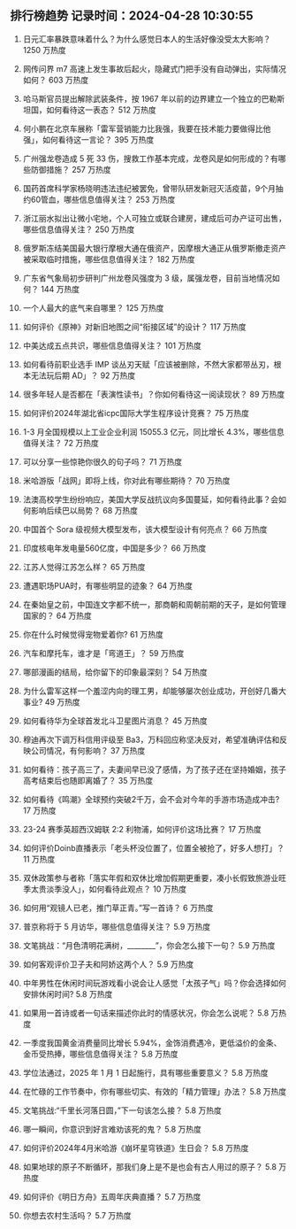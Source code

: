 
## 排行榜趋势 记录时间：2024-04-28 10:30:55
  
  1. 日元汇率暴跌意味着什么？为什么感觉日本人的生活好像没受太大影响？ 1250 万热度
    
  2. 网传问界 m7 高速上发生事故后起火，隐藏式门把手没有自动弹出，实际情况如何？ 603 万热度
    
  3. 哈马斯官员提出解除武装条件，按 1967 年以前的边界建立一个独立的巴勒斯坦国，如何看待这一表态？ 512 万热度
    
  4. 何小鹏在北京车展称「雷军营销能力比我强，我要在技术能力要做得比他强」，如何看待这一言论？ 395 万热度
    
  5. 广州强龙卷造成 5 死 33 伤，搜救工作基本完成，龙卷风是如何形成的？有哪些防御措施？ 257 万热度
    
  6. 国药首席科学家杨晓明违法违纪被罢免，曾带队研发新冠灭活疫苗，9个月抽约60管血，哪些信息值得关注？ 253 万热度
    
  7. 浙江丽水拟出让微小宅地，个人可独立或联合建房，建成后可办产证可出售，哪些信息值得关注？ 250 万热度
    
  8. 俄罗斯冻结美国最大银行摩根大通在俄资产，因摩根大通正从俄罗斯撤走资产被采取临时措施，哪些信息值得关注？ 182 万热度
    
  9. 广东省气象局初步研判广州龙卷风强度为 3 级，属强龙卷，目前当地情况如何？ 144 万热度
    
  10. 一个人最大的底气来自哪里？ 125 万热度
    
  11. 如何评价《原神》对新旧地图之间“衔接区域”的设计？ 117 万热度
    
  12. 中美达成五点共识，哪些信息值得关注？ 101 万热度
    
  13. 如何看待前职业选手 IMP 谈丛刃天赋「应该被删除，不然大家都带丛刃，根本无法玩后期 AD」？ 92 万热度
    
  14. 很多年轻人是否都在「表演性读书」？你如何看待这一阅读现状？ 89 万热度
    
  15. 如何评价2024年湖北省icpc国际大学生程序设计竞赛？ 75 万热度
    
  16. 1-3 月全国规模以上工业企业利润 15055.3 亿元，同比增长 4.3%，哪些信息值得关注？ 72 万热度
    
  17. 可以分享一些惊艳你很久的句子吗？ 71 万热度
    
  18. 米哈游版「战网」即将上线，你对此有哪些期待？ 70 万热度
    
  19. 法澳高校学生纷纷响应，美国大学反战抗议向多国蔓延，如何看待此事？会如何影响后续巴以局势？ 68 万热度
    
  20. 中国首个 Sora 级视频大模型发布，该大模型设计有何亮点？ 66 万热度
    
  21. 印度核电年发电量560亿度，中国是多少？ 66 万热度
    
  22. 江苏人觉得江苏怎么样？ 65 万热度
    
  23. 遭遇职场PUA时，有哪些明显的迹象？ 64 万热度
    
  24. 在秦始皇之前，中国连文字都不统一，那商朝和周朝前期的天子，是如何管理国家的？ 64 万热度
    
  25. 你在什么时候觉得宠物爱着你? 61 万热度
    
  26. 汽车和摩托车，谁才是「弯道王」？ 59 万热度
    
  27. 哪部漫画的结局，给你留下的印象最深刻？ 54 万热度
    
  28. 为什么雷军这样一个羞涩内向的理工男，却能够屡次创业成功，开创好几番大事业? 49 万热度
    
  29. 如何看待华为全球首发北斗卫星图片消息？ 45 万热度
    
  30. 穆迪再次下调万科信用评级至 Ba3，万科回应称坚决反对，希望准确评估和反映公司情况，有何影响？ 37 万热度
    
  31. 如何看待：孩子高三了，夫妻间早已没了感情，为了孩子还在坚持婚姻，孩子高考结束后也随即离婚了？ 35 万热度
    
  32. 如何看待《鸣潮》全球预约突破2千万，会不会对今年的手游市场造成冲击? 17 万热度
    
  33. 23-24 赛季英超西汉姆联 2:2 利物浦，如何评价这场比赛？ 17 万热度
    
  34. 如何评价Doinb直播表示「老头杯没位置了，位置全被抢了，好多人想打」？ 11 万热度
    
  35. 双休政策参与者称「落实年假和双休比增加假期更重要，凑小长假致旅游业旺季太贵淡季没人」，如何看待此观点？ 10 万热度
    
  36. 如何用“观镜人已老，推门草正青。”写一首诗？ 6 万热度
    
  37. 普京称将于 5 月访华，哪些信息值得关注？ 5.9 万热度
    
  38. 文笔挑战：“月色清明花满树，________”，你会怎么接下一句？ 5.9 万热度
    
  39. 如何客观评价卫子夫和阿娇这两个人？ 5.9 万热度
    
  40. 中年男性在休闲时间玩游戏看小说会让人感觉「太孩子气」吗？你会选择如何安排休闲时间? 5.8 万热度
    
  41. 如果用一首诗或者一句话来描述你此时的情感状况，你会怎么说呢？ 5.8 万热度
    
  42. 一季度我国黄金消费量同比增长 5.94%，金饰消费遇冷，更低溢价的金条、金币受热捧，哪些信息值得关注？ 5.8 万热度
    
  43. 学位法通过，2025 年 1 月 1 日起施行，具有哪些重要意义？ 5.8 万热度
    
  44. 在忙碌的工作节奏中，你有哪些切实、有效的「精力管理」办法？ 5.8 万热度
    
  45. 文笔挑战:“千里长河落日圆，”下一句该怎么接？ 5.8 万热度
    
  46. 哪一瞬间，你意识到好言难劝该死的鬼？ 5.8 万热度
    
  47. 如何评价2024年4月米哈游《崩坏星穹铁道》生日会？ 5.8 万热度
    
  48. 如果地球的原子不断循环，那我们身上是不是也会有古人用过的原子？ 5.8 万热度
    
  49. 如何评价《明日方舟》五周年庆典直播？ 5.7 万热度
    
  50. 你想去农村生活吗？ 5.7 万热度
    